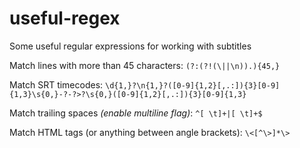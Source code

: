 # useful-regex
Some useful regular expressions for working with subtitles


Match lines with more than 45 characters:
```(?:(?!(\||\n)).){45,}```

Match SRT timecodes:
```\d{1,}?\n{1,}?([0-9]{1,2}[,.:]){3}[0-9]{1,3}\s{0,}-?-?>?\s{0,}([0-9]{1,2}[,.:]){3}[0-9]{1,3}```

Match trailing spaces _(enable multiline flag)_:
```^[ \t]+|[ \t]+$```

Match HTML tags (or anything between angle brackets):
```\<[^\>]*\>```
